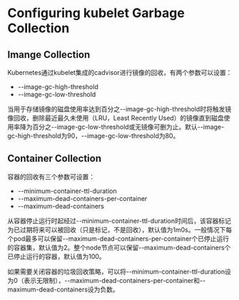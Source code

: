 # Configuring kubelet Garbage Collection





## Imange Collection

Kubernetes通过kubelet集成的cadvisor进行镜像的回收，有两个参数可以设置：

* --image-gc-high-threshold
* --image-gc-low-threshold

当用于存储镜像的磁盘使用率达到百分之--image-gc-high-threshold时将触发镜像回收，删除最近最久未使用（LRU，Least Recently Used）的镜像直到磁盘使用率降为百分之--image-gc-low-threshold或无镜像可删为止。默认--image-gc-high-threshold为90，--image-gc-low-threshold为80。

## Container Collection

容器的回收有三个参数可设置：

* --minimum-container-ttl-duration
* --maximum-dead-containers-per-container
* --maximum-dead-containers

从容器停止运行时起经过--minimum-container-ttl-duration时间后，该容器标记为已过期将来可以被回收（只是标记，不是回收），默认值为1m0s。一般情况下每个pod最多可以保留--maximum-dead-containers-per-container个已停止运行的容器集，默认值为2。整个node节点可以保留--maximum-dead-containers个已停止运行的容器，默认值为100。

如果需要关闭容器的垃圾回收策略，可以将--minimum-container-ttl-duration设为0（表示无限制），--maximum-dead-containers-per-container和--maximum-dead-containers设为负数。

